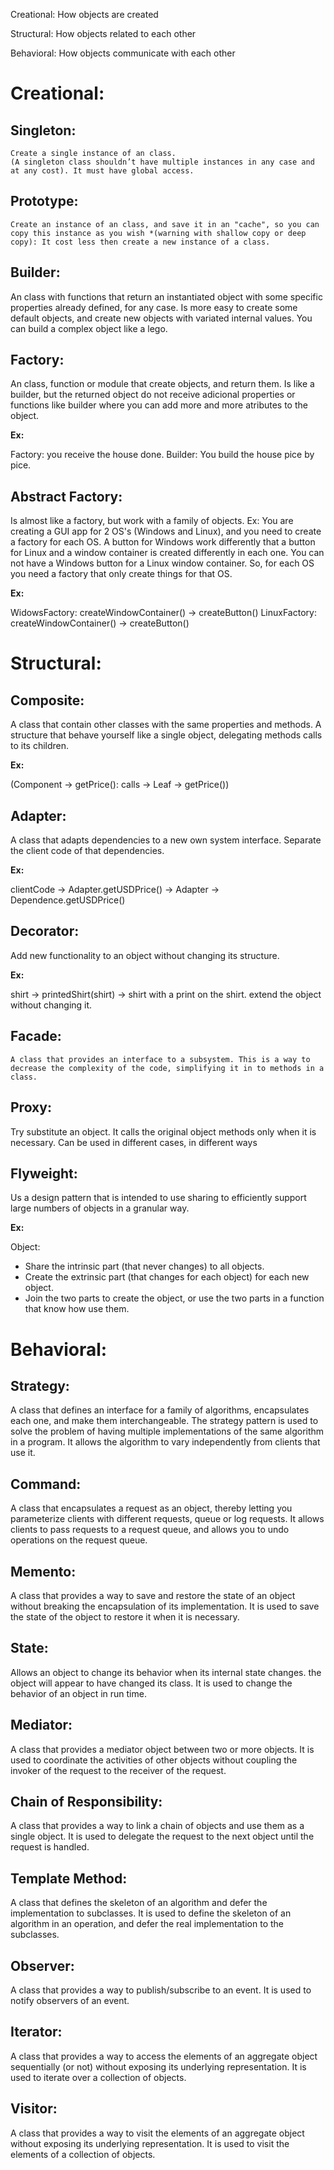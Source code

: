 Creational: How objects are created

Structural: How objects related to each other

Behavioral: How objects communicate with each other

# Creational:

   ## Singleton:

	Create a single instance of an class. 
	(A singleton class shouldn’t have multiple instances in any case and at any cost). It must have global access.
	
   ## Prototype:

	Create an instance of an class, and save it in an "cache", so you can copy this instance as you wish *(warning with shallow copy or deep copy): It cost less then create a new instance of a class.

   ## Builder:

   An class with functions that return an instantiated object with some specific properties already defined, for any case. Is more easy to create some default objects, and create new objects with variated internal values. You can build a complex object like a lego.

   ## Factory:

   An class, function or module that create objects, and return them. Is like a builder, but the returned object do not receive adicional properties or functions like builder where you can add more and more atributes to the object.

   **Ex:**
   
   Factory: you receive the house done.
   Builder: You build the house pice by pice.
	
   ## Abstract Factory:

   Is almost like a factory, but work with a family of objects.
   Ex: You are creating a GUI app for 2 OS's (Windows and Linux), and you need to create a factory for each OS. A button for Windows work differently that a button for Linux and a window container is created differently in each one.
   You can not have a Windows button for a Linux window container. So, for each OS you need a factory that only create things for that OS. 
   
   **Ex:**

   WidowsFactory: createWindowContainer() -> createButton() 
   LinuxFactory: createWindowContainer() -> createButton() 

# Structural:

   ## Composite:

   A class that contain other classes with the same properties and methods. A structure that behave yourself like a single object, delegating methods calls
   to its children. 
   
   **Ex:**

   (Component -> getPrice(): calls -> Leaf -> getPrice())

   ## Adapter:

   A class that adapts dependencies to a new own system interface. Separate the client code of that dependencies.

   **Ex:**

   clientCode -> Adapter.getUSDPrice() -> Adapter -> Dependence.getUSDPrice()

   ## Decorator:

   Add new functionality to an object without changing its structure.
   
   **Ex:**

   shirt -> printedShirt(shirt) -> shirt with a print on the shirt. extend the object without changing it.

   ## Facade:

	A class that provides an interface to a subsystem. This is a way to decrease the complexity of the code, simplifying it in to methods in a class.

   ## Proxy:

   Try substitute an object. It calls the original object methods only when it is necessary. Can be used in different cases, in different ways

   ## Flyweight:

   Us a design pattern that is intended to use sharing to efficiently support large numbers of objects in a granular way.

   **Ex:**

   Object:
   - Share the intrinsic part (that never changes) to all objects.
   - Create the extrinsic part (that changes for each object) for each new object.
   - Join the two parts to create the object, or use the two parts in a function that know how use them.

# Behavioral:

   ## Strategy:

   A class that defines an interface for a family of algorithms, encapsulates each one, and make them interchangeable. The strategy pattern is used to solve the problem of having multiple implementations of the same algorithm in a program. It allows the algorithm to vary independently from clients that use it.

   ## Command:

   A class that encapsulates a request as an object, thereby letting you parameterize clients with different requests, queue or log requests. It allows clients to pass requests to a request queue, and allows you to undo operations on the request queue.

   ## Memento:

   A class that provides a way to save and restore the state of an object without breaking the encapsulation of its implementation. It is used to save the state of the object to restore it when it is necessary. 

   ## State:

   Allows an object to change its behavior when its internal state changes. the object will appear to have changed its class. It is used to change the behavior of an object in run time.

   ## Mediator:

   A class that provides a mediator object between two or more objects. It is used to coordinate the activities of other objects without coupling the invoker of the request to the receiver of the request.

   ## Chain of Responsibility:

   A class that provides a way to link a chain of objects and use them as a single object. It is used to delegate the request to the next object until the request is handled.

   ## Template Method:

   A class that defines the skeleton of an algorithm and defer the implementation to subclasses. It is used to define the skeleton of an algorithm in an operation, and defer the real implementation to the subclasses.

   ## Observer:

   A class that provides a way to publish/subscribe to an event. It is used to notify observers of an event. 

   ## Iterator:

   A class that provides a way to access the elements of an aggregate object sequentially (or not) without exposing its underlying representation. It is used to iterate over a collection of objects.   

   ## Visitor:

   A class that provides a way to visit the elements of an aggregate object without exposing its underlying representation. It is used to visit the elements of a collection of objects.